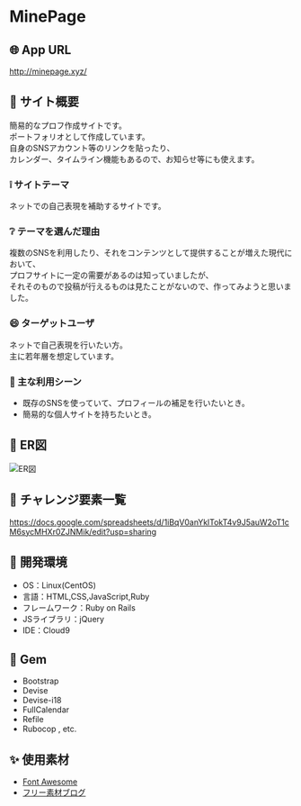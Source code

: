 # MinePage

## :globe_with_meridians: App URL
http://minepage.xyz/

## :beginner: サイト概要
簡易的なプロフ作成サイトです。  
ポートフォリオとして作成しています。  
自身のSNSアカウント等のリンクを貼ったり、  
カレンダー、タイムライン機能もあるので、お知らせ等にも使えます。

### :grey_exclamation: サイトテーマ
ネットでの自己表現を補助するサイトです。

### :grey_question: テーマを選んだ理由
複数のSNSを利用したり、それをコンテンツとして提供することが増えた現代において、  
プロフサイトに一定の需要があるのは知っていましたが、  
それそのもので投稿が行えるものは見たことがないので、作ってみようと思いました。

### :smile: ターゲットユーザ
ネットで自己表現を行いたい方。  
主に若年層を想定しています。

### :musical_note: 主な利用シーン
- 既存のSNSを使っていて、プロフィールの補足を行いたいとき。
- 簡易的な個人サイトを持ちたいとき。

## :paperclip: ER図
<img alt="ER図" src="https://user-images.githubusercontent.com/82370957/127664798-b29718b9-8018-45dd-9456-862a1368270f.jpg">

## :seedling: チャレンジ要素一覧
https://docs.google.com/spreadsheets/d/1iBqV0anYklTokT4v9J5auW2oT1cM6sycMHXr0ZJNMik/edit?usp=sharing

## :notebook: 開発環境
- OS：Linux(CentOS)
- 言語：HTML,CSS,JavaScript,Ruby
- フレームワーク：Ruby on Rails
- JSライブラリ：jQuery
- IDE：Cloud9

## :gem: Gem
- Bootstrap
- Devise
- Devise-i18
- FullCalendar
- Refile
- Rubocop , etc.

## :sparkles: 使用素材
- <a href="https://fontawesome.com/">Font Awesome</a>
- <a href="https://www.shoshinsha-design.com/">フリー素材ブログ</a>